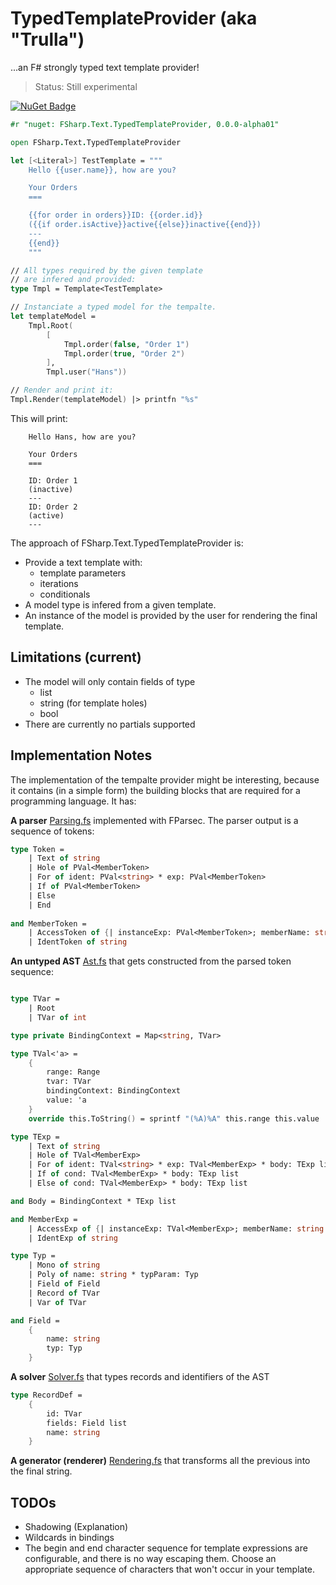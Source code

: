 # TypedTemplateProvider (aka "Trulla")

...an F# strongly typed text template provider!

> Status: Still experimental

[![NuGet Badge](http://img.shields.io/nuget/v/FSharp.Text.TypedTemplateProvider.svg?style=flat)](https://www.nuget.org/packages/FSharp.Text.TypedTemplateProvider)

```fsharp
#r "nuget: FSharp.Text.TypedTemplateProvider, 0.0.0-alpha01"

open FSharp.Text.TypedTemplateProvider

let [<Literal>] TestTemplate = """
    Hello {{user.name}}, how are you?

    Your Orders
    ===

    {{for order in orders}}ID: {{order.id}}
    ({{if order.isActive}}active{{else}}inactive{{end}})
    ---
    {{end}}
    """

// All types required by the given template
// are infered and provided:
type Tmpl = Template<TestTemplate>

// Instanciate a typed model for the tempalte.
let templateModel =
    Tmpl.Root(
        [
            Tmpl.order(false, "Order 1")
            Tmpl.order(true, "Order 2")
        ],
        Tmpl.user("Hans"))

// Render and print it:
Tmpl.Render(templateModel) |> printfn "%s"
```

This will print:

```
    Hello Hans, how are you?

    Your Orders
    ===

    ID: Order 1
    (inactive)
    ---
    ID: Order 2
    (active)
    ---
```

The approach of FSharp.Text.TypedTemplateProvider is:
* Provide a text template with:
  * template parameters
  * iterations
  * conditionals
* A model type is infered from a given template.
* An instance of the model is provided by the user for rendering the final template.

## Limitations (current)

* The model will only contain  fields of type
  * list
  * string (for template holes)
  * bool 
* There are currently no partials supported

## Implementation Notes

The implementation of the tempalte provider might be interesting, because it contains (in a simple form) the building blocks that are required for a programming language. It has:

**A parser** [Parsing.fs](src/FSharp.Text.TypedTemplateProvider/Parsing.fs) implemented with FParsec. The parser output is a sequence of tokens:

```fsharp
type Token =
    | Text of string
    | Hole of PVal<MemberToken>
    | For of ident: PVal<string> * exp: PVal<MemberToken>
    | If of PVal<MemberToken>
    | Else
    | End
    
and MemberToken =
    | AccessToken of {| instanceExp: PVal<MemberToken>; memberName: string |}
    | IdentToken of string
```

**An untyped AST** [Ast.fs](src/FSharp.Text.TypedTemplateProvider/Ast.fs) that gets constructed from the parsed token sequence:

```fsharp

type TVar =
    | Root
    | TVar of int

type private BindingContext = Map<string, TVar>

type TVal<'a> =
    { 
        range: Range
        tvar: TVar
        bindingContext: BindingContext
        value: 'a 
    }
    override this.ToString() = sprintf "(%A)%A" this.range this.value

type TExp =
    | Text of string
    | Hole of TVal<MemberExp>
    | For of ident: TVal<string> * exp: TVal<MemberExp> * body: TExp list
    | If of cond: TVal<MemberExp> * body: TExp list
    | Else of cond: TVal<MemberExp> * body: TExp list

and Body = BindingContext * TExp list

and MemberExp =
    | AccessExp of {| instanceExp: TVal<MemberExp>; memberName: string |}
    | IdentExp of string

type Typ =
    | Mono of string
    | Poly of name: string * typParam: Typ
    | Field of Field
    | Record of TVar
    | Var of TVar

and Field = 
    { 
        name: string
        typ: Typ
    }
```

**A solver** [Solver.fs](src/FSharp.Text.TypedTemplateProvider/Solver.fs) that types records and identifiers of the AST

```fsharp
type RecordDef =
    {
        id: TVar
        fields: Field list
        name: string
    }
```

**A generator (renderer)** [Rendering.fs](src/FSharp.Text.TypedTemplateProvider/Rendering.fs) that transforms all the previous into the final string.

## TODOs

* Shadowing (Explanation)
* Wildcards in bindings
* The begin and end character sequence for template expressions are configurable, and there is no way escaping them. Choose an appropriate sequence of characters that won't occur in your template.
